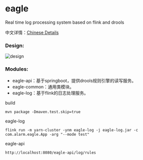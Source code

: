 # eagle
Real time log processing system based on flink and drools 

中文详情：[Chinese Details](https://www.cnblogs.com/luxiaoxun/p/13197981.html)

### Design:
![design](https://img2020.cnblogs.com/blog/434101/202006/434101-20200627112934739-65447543.png)

### Modules:
* eagle-api：基于springboot，提供drools规则引擎的读写服务。
* eagle-common：通用类模块。
* eagle-log：基于flink的日志处理服务。

build
```
mvn package -Dmaven.test.skip=true
```

eagle-log
```
flink run -m yarn-cluster -ynm eagle-log -j eagle-log.jar -c com.alarm.eagle.App -arg "--mode test" 
```

eagle-api
```
http://localhost:8080/eagle-api/log/rules
```
